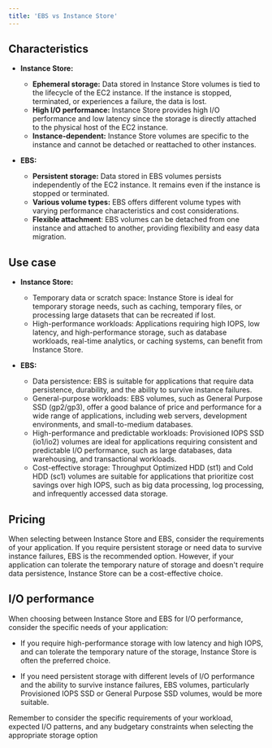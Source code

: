 ```yaml
---
title: 'EBS vs Instance Store'
---
```

## Characteristics

- **Instance Store:**
  - **Ephemeral storage:** Data stored in Instance Store volumes is tied to the lifecycle of the EC2 instance. If the instance is stopped, terminated, or experiences a failure, the data is lost.
  - **High I/O performance:** Instance Store provides high I/O performance and low latency since the storage is directly attached to the physical host of the EC2 instance.
  - **Instance-dependent:** Instance Store volumes are specific to the instance and cannot be detached or reattached to other instances.

- **EBS:**
  - **Persistent storage:** Data stored in EBS volumes persists independently of the EC2 instance. It remains even if the instance is stopped or terminated.
  - **Various volume types:** EBS offers different volume types with varying performance characteristics and cost considerations.
  - **Flexible attachment**: EBS volumes can be detached from one instance and attached to another, providing flexibility and easy data migration.

## Use case

- **Instance Store:**
  - Temporary data or scratch space: Instance Store is ideal for temporary storage needs, such as caching, temporary files, or processing large datasets that can be recreated if lost.
  - High-performance workloads: Applications requiring high IOPS, low latency, and high-performance storage, such as database workloads, real-time analytics, or caching systems, can benefit from Instance Store.

- **EBS:**
  - Data persistence: EBS is suitable for applications that require data persistence, durability, and the ability to survive instance failures.
  - General-purpose workloads: EBS volumes, such as General Purpose SSD (gp2/gp3), offer a good balance of price and performance for a wide range of applications, including web servers, development environments, and small-to-medium databases.
  - High-performance and predictable workloads: Provisioned IOPS SSD (io1/io2) volumes are ideal for applications requiring consistent and predictable I/O performance, such as large databases, data warehousing, and transactional workloads.
  - Cost-effective storage: Throughput Optimized HDD (st1) and Cold HDD (sc1) volumes are suitable for applications that prioritize cost savings over high IOPS, such as big data processing, log processing, and infrequently accessed data storage.

## Pricing

When selecting between Instance Store and EBS, consider the requirements of your application. If you require persistent storage or need data to survive instance failures, EBS is the recommended option. However, if your application can tolerate the temporary nature of storage and doesn't require data persistence, Instance Store can be a cost-effective choice.

## I/O performance

When choosing between Instance Store and EBS for I/O performance, consider the specific needs of your application:

- If you require high-performance storage with low latency and high IOPS, and can tolerate the temporary nature of the storage, Instance Store is often the preferred choice.

- If you need persistent storage with different levels of I/O performance and the ability to survive instance failures, EBS volumes, particularly Provisioned IOPS SSD or General Purpose SSD volumes, would be more suitable.

Remember to consider the specific requirements of your workload, expected I/O patterns, and any budgetary constraints when selecting the appropriate storage option